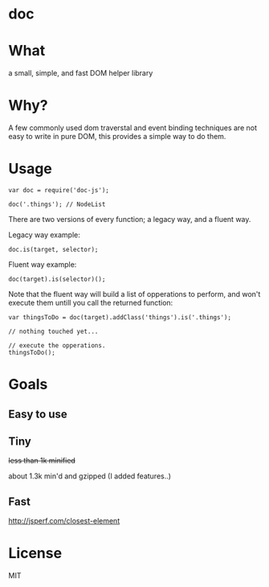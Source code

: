 # doc

# What #

a small, simple, and fast DOM helper library

# Why? #

A few commonly used dom traverstal and event binding techniques are not easy to write in pure DOM, this provides a simple way to do them.

# Usage #

    var doc = require('doc-js');

    doc('.things'); // NodeList


There are two versions of every function; a legacy way, and a fluent way.

Legacy way example:

    doc.is(target, selector);

Fluent way example:

    doc(target).is(selector)();

Note that the fluent way will build a list of opperations to perform, and won't execute them untill you call the returned function:

    var thingsToDo = doc(target).addClass('things').is('.things');

    // nothing touched yet...

    // execute the opperations.
    thingsToDo();

# Goals #

## Easy to use ##

## Tiny ##

~~less than 1k minified~~

about 1.3k min'd and gzipped (I added features..)

## Fast ##

http://jsperf.com/closest-element

# License #

MIT
